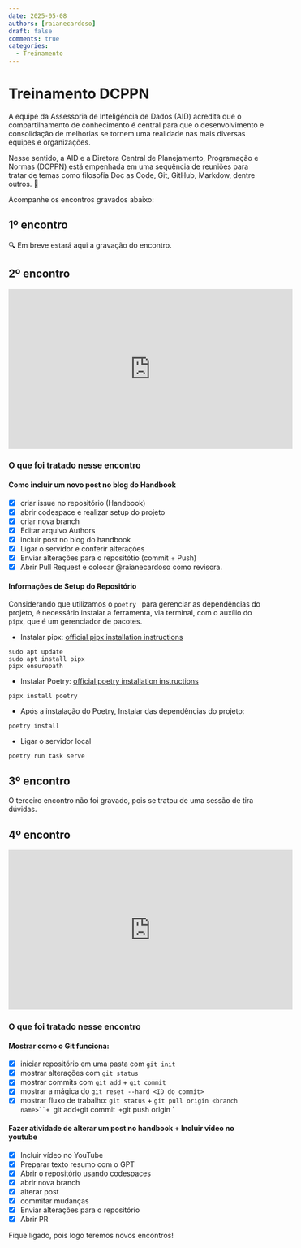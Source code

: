```yaml
---
date: 2025-05-08
authors: [raianecardoso]
draft: false
comments: true
categories:
  - Treinamento
---
```


# Treinamento DCPPN

A equipe da Assessoria de Inteligência de Dados (AID) acredita que o compartilhamento de conhecimento é central para que o desenvolvimento e consolidação de melhorias se tornem uma realidade nas mais diversas equipes e organizações.


<!-- more -->

Nesse sentido, a AID  e a Diretora Central de Planejamento, Programação e Normas (DCPPN) está empenhada em uma sequência de reuniões para tratar de temas como filosofia Doc as Code, Git, GitHub, Markdow, dentre outros. :rocket:

Acompanhe os encontros gravados abaixo:

## 1º encontro
🔍 Em breve estará aqui a gravação do encontro.

## 2º encontro

<iframe width="560" height="315" src="https://www.youtube.com/embed/9WYeziycXXE?si=F-3dgv0idzX508eJ" title="YouTube video player" frameborder="0" allow="accelerometer; autoplay; clipboard-write; encrypted-media; gyroscope; picture-in-picture; web-share" referrerpolicy="strict-origin-when-cross-origin" allowfullscreen></iframe>

### O que foi tratado nesse encontro

#### Como incluir um novo post no blog do Handbook
- [x] criar issue no repositório (Handbook)
- [x] abrir codespace e realizar setup do projeto
- [x] criar nova branch
- [x] Editar arquivo Authors
- [x] incluir post no blog do handbook 
- [x] Ligar o servidor e conferir alterações 
- [x] Enviar alterações para o repositótio (commit + Push) 
- [x] Abrir Pull Request e colocar @raianecardoso como revisora.

#### Informações de Setup do Repositório
Considerando que utilizamos o `poetry ` para gerenciar as dependências do projeto, é necessário  instalar a ferramenta, via terminal, com o auxílio do `pipx`, que é um gerenciador de pacotes.

- Instalar pipx: [official pipx installation instructions](https://pipx.pypa.io/stable/installation/)

```
sudo apt update
sudo apt install pipx
pipx ensurepath
```
- Instalar Poetry: [official poetry installation instructions](https://python-poetry.org/docs/#installation)

```
pipx install poetry
```

- Após a instalação do Poetry, Instalar das dependências do projeto:

```
poetry install
```

- Ligar o servidor local

```
poetry run task serve
```

## 3º encontro
O terceiro encontro não foi gravado, pois se tratou de uma sessão de tira dúvidas. 

## 4º encontro

<iframe width="560" height="315" src="https://www.youtube.com/embed/Fu44-25Sdk8?si=bzYS97uCgZB0iK_4" title="YouTube video player" frameborder="0" allow="accelerometer; autoplay; clipboard-write; encrypted-media; gyroscope; picture-in-picture; web-share" referrerpolicy="strict-origin-when-cross-origin" allowfullscreen></iframe>

### O que foi tratado nesse encontro
#### Mostrar como o Git funciona:
- [x] iniciar repositório em uma pasta com `git init`
- [x] mostrar alterações com `git status`
- [x] mostrar commits com `git add` + `git commit` 
- [x] mostrar a mágica do `git reset --hard <ID do commit>`
- [x] mostrar fluxo de trabalho: `git status` + `git pull origin <branch name>``+ `git add` + `git commit`  + `git push origin <branch name>`

#### Fazer atividade de alterar um post no handbook  + Incluir vídeo no youtube

- [x] Incluir vídeo no YouTube
- [x] Preparar texto resumo com o GPT 
- [x] Abrir o repositório usando codespaces
- [x] abrir nova branch 
- [x] alterar post 
- [x] commitar mudanças 
- [x] Enviar alterações para o repositório
- [x] Abrir PR

Fique ligado, pois logo teremos novos encontros! 